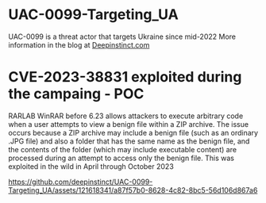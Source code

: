 # UAC-0099-Targeting_UA
UAC-0099 is a threat actor that targets Ukraine since mid-2022
More information in the blog at [Deepinstinct.com](https://www.deepinstinct.com/blog)


# CVE-2023-38831 exploited during the campaing - POC
RARLAB WinRAR before 6.23 allows attackers to execute arbitrary code when a user attempts to view a benign file within a ZIP archive. The issue occurs because a ZIP archive may include a benign file (such as an ordinary .JPG file) and also a folder that has the same name as the benign file, and the contents of the folder (which may include executable content) are processed during an attempt to access only the benign file. This was exploited in the wild in April through October 2023


https://github.com/deepinstinct/UAC-0099-Targeting_UA/assets/121618341/a87f57b0-8628-4c82-8bc5-56d106d867a6

